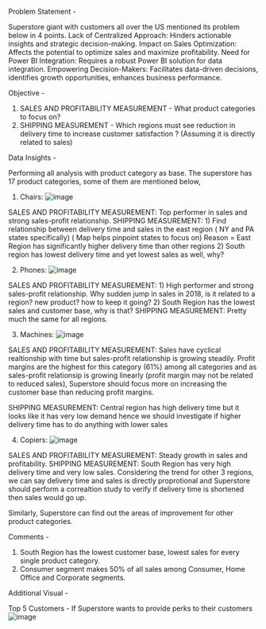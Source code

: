 Problem Statement -  

Superstore giant with customers all over the US mentioned its problem below in 4 points.
Lack of Centralized Approach: Hinders actionable insights and strategic decision-making.
Impact on Sales Optimization: Affects the potential to optimize sales and maximize profitability.
Need for Power BI Integration: Requires a robust Power BI solution for data integration.
Empowering Decision-Makers: Facilitates data-driven decisions, identifies growth opportunities, enhances business performance.



Objective -

1) SALES AND PROFITABILITY MEASUREMENT - What product categories to focus on? 
2) SHIPPING MEASUREMENT - Which regions must see reduction in delivery time to increase customer satisfaction ? (Assuming it is directly related to sales)



Data Insights -

Performing all analysis with product category as base.
The superstore has 17 product categories, some of them are mentioned below,

1) Chairs: ![image](https://github.com/pseudo7799/Power-BI-Projects/assets/156554807/c4bb583c-2638-440d-aa01-be8d42479b11)

SALES AND PROFITABILITY MEASUREMENT: Top performer in sales and strong sales-profit relationship.
SHIPPING MEASUREMENT: 1) Find relationship between delivery time and sales in the east region ( NY and PA states specifically) ( Map helps pinpoint states to focus on) 
                      Reason = East Region has significantly higher delivery time than other regions
                      2) South region has lowest delivery time and yet lowest sales as well, why? 

2) Phones: ![image](https://github.com/pseudo7799/Power-BI-Projects/assets/156554807/c3037a3e-5d99-4281-ada3-3b0ba4c79fa3)

SALES AND PROFITABILITY MEASUREMENT: 1) High performer and strong sales-profit relationship. Why sudden jump in sales in 2018, is it related to a region? new product? how to keep it going?                                         2) South Region has the lowest sales and customer base, why is that?
SHIPPING MEASUREMENT: Pretty much the same for all regions.

3) Machines: ![image](https://github.com/pseudo7799/Power-BI-Projects/assets/156554807/404f579c-924a-41ed-8922-526beef473b6)

SALES AND PROFITABILITY MEASUREMENT: Sales have cyclical realtionship with time but sales-profit relationship is growing steadily. Profit margins are the highest for this category (61%) among all categories and as sales-profit relationsip is growing linearly (profit margin may not be related to reduced sales), Superstore should focus more on increasing the customer base than reducing profit margins.

SHIPPING MEASUREMENT: Central region has high delivery time but it looks like it has very low demand hence we should investigate if higher delivery time has to do anything with lower sales 

4) Copiers: ![image](https://github.com/pseudo7799/Power-BI-Projects/assets/156554807/51268428-fd1d-4b43-972c-f96ea44fad49)

SALES AND PROFITABILITY MEASUREMENT: Steady growth in sales and profitability.
SHIPPING MEASUREMENT: South Region has very high delivery time and very low sales. Considering the trend for other 3 regions, we can say delivery time and sales is directly proprotional and Superstore should perform a correaltion study to verify if delivery time is shortened then sales would go up.



Similarly, Superstore can find out the areas of improvement for other product categories.


Comments - 
1) South Region has the lowest customer base, lowest sales for every single product category.
2) Consumer segment makes 50% of all sales among Consumer, Home Office and Corporate segments.


Additional Visual - 

Top 5 Customers - If Superstore wants to provide perks to their customers
   ![image](https://github.com/pseudo7799/Power-BI-Projects/assets/156554807/4a2a8d51-592f-490f-b5cd-faa4fb37f3e3)
   
 





      



                    
